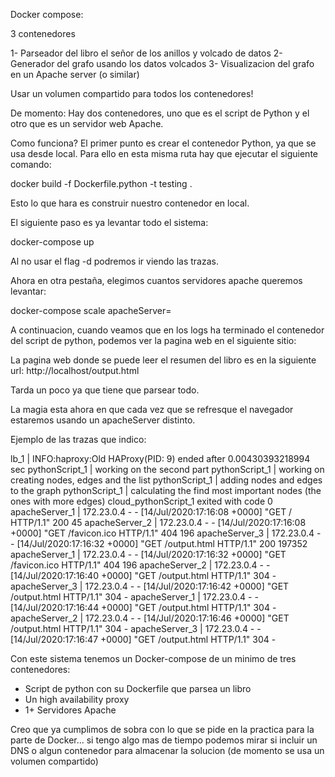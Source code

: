 Docker compose:

3 contenedores

1- Parseador del libro el señor de los anillos y volcado de datos
2- Generador del grafo usando los datos volcados
3- Visualizacion del grafo en un Apache server (o similar)

Usar un volumen compartido para todos los contenedores!

De momento:
Hay dos contenedores, uno que es el script de Python y el otro que es un servidor web Apache.

Como funciona?
El primer punto es crear el contenedor Python, ya que se usa desde local. Para ello en esta misma ruta hay que ejecutar el siguiente comando:

docker build -f Dockerfile.python -t testing .

Esto lo que hara es construir nuestro contenedor en local.

El siguiente paso es ya levantar todo el sistema:

docker-compose up

Al no usar el flag -d podremos ir viendo las trazas.

Ahora en otra pestaña, elegimos cuantos servidores apache queremos levantar:

docker-compose scale apacheServer=<numero de servers>

A continuacion, cuando veamos que en los logs ha terminado el contenedor del script de python, podemos ver la pagina web en el siguiente sitio:

La pagina web donde se puede leer el resumen del libro es en la siguiente url:
http://localhost/output.html

Tarda un poco ya que tiene que parsear todo.

La magia esta ahora en que cada vez que se refresque el navegador estaremos usando un apacheServer distinto.

Ejemplo de las trazas que indico:

lb_1            | INFO:haproxy:Old HAProxy(PID: 9) ended after 0.00430393218994 sec
pythonScript_1  | working on the second part
pythonScript_1  | working on creating nodes, edges and the list
pythonScript_1  | adding nodes and edges to the graph
pythonScript_1  | calculating the find most important nodes (the ones with more edges)
cloud_pythonScript_1 exited with code 0
apacheServer_1  | 172.23.0.4 - - [14/Jul/2020:17:16:08 +0000] "GET / HTTP/1.1" 200 45
apacheServer_2  | 172.23.0.4 - - [14/Jul/2020:17:16:08 +0000] "GET /favicon.ico HTTP/1.1" 404 196
apacheServer_3  | 172.23.0.4 - - [14/Jul/2020:17:16:32 +0000] "GET /output.html HTTP/1.1" 200 197352
apacheServer_1  | 172.23.0.4 - - [14/Jul/2020:17:16:32 +0000] "GET /favicon.ico HTTP/1.1" 404 196
apacheServer_2  | 172.23.0.4 - - [14/Jul/2020:17:16:40 +0000] "GET /output.html HTTP/1.1" 304 -
apacheServer_3  | 172.23.0.4 - - [14/Jul/2020:17:16:42 +0000] "GET /output.html HTTP/1.1" 304 -
apacheServer_1  | 172.23.0.4 - - [14/Jul/2020:17:16:44 +0000] "GET /output.html HTTP/1.1" 304 -
apacheServer_2  | 172.23.0.4 - - [14/Jul/2020:17:16:46 +0000] "GET /output.html HTTP/1.1" 304 -
apacheServer_3  | 172.23.0.4 - - [14/Jul/2020:17:16:47 +0000] "GET /output.html HTTP/1.1" 304 -


Con este sistema tenemos un Docker-compose de un minimo de tres contenedores:
- Script de python con su Dockerfile que parsea un libro
- Un high availability proxy
- 1+ Servidores Apache

Creo que ya cumplimos de sobra con lo que se pide en la practica para la parte de Docker... si tengo algo mas de tiempo podemos mirar si incluir un DNS o algun contenedor para almacenar la solucion (de momento se usa un volumen compartido)
